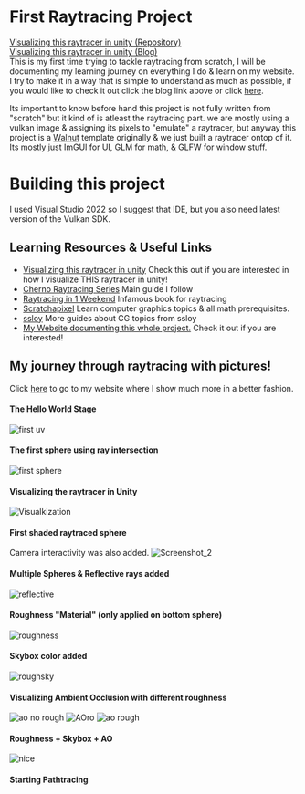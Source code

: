 # First Raytracing Project

[Visualizing this raytracer in unity (Repository)](https://github.com/j-2k/VisualizeRaytracingInUnity)<br />
[Visualizing this raytracer in unity (Blog)](https://j-2k.github.io/raytracingproject)<br />
This is my first time trying to tackle raytracing from scratch, I will be documenting my learning journey on everything I do & learn on my website. I try to make it in a way that is simple to understand as much as possible, if you would like to check it out click the blog link above or click [here](https://j-2k.github.io/raytracingproject).

Its important to know before hand this project is not fully written from "scratch" but it kind of is atleast the raytracing part. we are mostly using a vulkan image & assigning its pixels to "emulate" a raytracer, but anyway this project is a [Walnut](https://github.com/TheCherno/Walnut) template originally & we just built a raytracer ontop of it. Its mostly just ImGUI for UI, GLM for math, & GLFW for window stuff.

# Building this project

I used Visual Studio 2022 so I suggest that IDE, but you also need latest version of the Vulkan SDK.

## Learning Resources & Useful Links
- [Visualizing this raytracer in unity](https://github.com/j-2k/VisualizeRaytracingInUnity) Check this out if you are interested in how I visualize THIS raytracer in unity!
- [Cherno Raytracing Series](https://www.youtube.com/playlist?list=PLlrATfBNZ98edc5GshdBtREv5asFW3yXl) Main guide I follow
- [Raytracing in 1 Weekend](https://raytracing.github.io) Infamous book for raytracing
- [Scratchapixel](https://scratchapixel.com) Learn computer graphics topics & all math prerequisites.
- [ssloy](https://github.com/ssloy) More guides about CG topics from ssloy
- [My Website documenting this whole project.](https://j-2k.github.io) Check it out if you are interested!

## My journey through raytracing with pictures!
Click [here](https://j-2k.github.io/raytracingproject) to go to my website where I show much more in a better fashion.

#### The Hello World Stage
![first uv](https://user-images.githubusercontent.com/52252068/234472575-81e72086-39fe-4f46-8550-3d80f62e45a1.png)

#### The first sphere using ray intersection
![first sphere](https://user-images.githubusercontent.com/52252068/234472603-626bd8ee-0446-4308-a1e9-c7b069c9da7b.png)

#### Visualizing the raytracer in Unity
![Visualkization](https://user-images.githubusercontent.com/52252068/234472677-a8b79507-5bcf-42e5-93e9-5931b121fa63.gif)

#### First shaded raytraced sphere
Camera interactivity was also added.
![Screenshot_2](https://user-images.githubusercontent.com/52252068/234472619-360c6518-8d1f-481a-8153-7521b2461c02.png)

#### Multiple Spheres & Reflective rays added
![reflective](https://github.com/j-2k/Raytracing/assets/52252068/dfb3f6b4-0bd4-43a7-a8db-033821ef65ce)

#### Roughness "Material" (only applied on bottom sphere)
![roughness](https://github.com/j-2k/Raytracing/assets/52252068/927f2439-335d-4b56-8358-a69ccbca2f49)

#### Skybox color added
![roughsky](https://github.com/j-2k/Raytracing/assets/52252068/42e3bc86-94ae-42e5-897b-eb563b38a3f3)

#### Visualizing Ambient Occlusion with different roughness
![ao no rough](https://github.com/j-2k/Raytracing/assets/52252068/19bd31cf-0ff1-4f23-a3cc-dbf9d6629dd6)
![AOro](https://github.com/j-2k/Raytracing/assets/52252068/37ef9ab5-c7e3-499c-9877-542ef7fc772d)
![ao rough](https://github.com/j-2k/Raytracing/assets/52252068/27b0c780-33b6-4fc2-8f42-eed5c70de533)

#### Roughness + Skybox + AO 
![nice](https://github.com/j-2k/Raytracing/assets/52252068/2107a1ba-c9f1-4c71-8024-5fb134e5d5d0)

#### Starting Pathtracing


